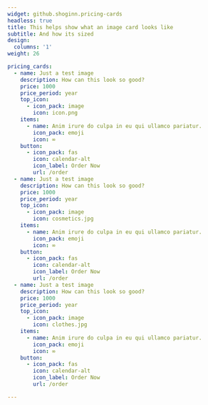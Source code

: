 ```yaml
---
widget: github.shoginn.pricing-cards
headless: true
title: This helps show what an image card looks like
subtitle: And how its sized
design:
  columns: '1'
weight: 26

pricing_cards:
  - name: Just a test image
    description: How can this look so good?
    price: 1000
    price_period: year
    top_icon:
      - icon_pack: image
        icon: icon.png
    items:
      - name: Anim irure do culpa in eu qui ullamco pariatur.
        icon_pack: emoji 
        icon: ∞
    button:
      - icon_pack: fas
        icon: calendar-alt
        icon_label: Order Now
        url: /order
  - name: Just a test image
    description: How can this look so good?
    price: 1000
    price_period: year
    top_icon:
      - icon_pack: image
        icon: cosmetics.jpg
    items:
      - name: Anim irure do culpa in eu qui ullamco pariatur.
        icon_pack: emoji 
        icon: ∞
    button:
      - icon_pack: fas
        icon: calendar-alt
        icon_label: Order Now
        url: /order
  - name: Just a test image
    description: How can this look so good?
    price: 1000
    price_period: year
    top_icon:
      - icon_pack: image
        icon: clothes.jpg
    items:
      - name: Anim irure do culpa in eu qui ullamco pariatur.
        icon_pack: emoji 
        icon: ∞
    button:
      - icon_pack: fas
        icon: calendar-alt
        icon_label: Order Now
        url: /order

---
```

